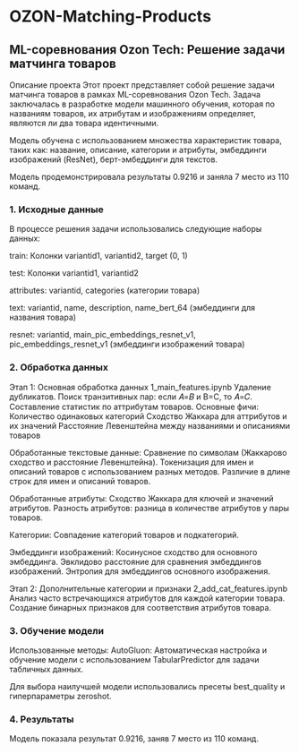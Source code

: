 # OZON-Matching-Products
## ML-соревнования Ozon Tech: Решение задачи матчинга товаров
Описание проекта
Этот проект представляет собой решение задачи матчинга товаров в рамках ML-соревнования Ozon Tech. Задача заключалась в разработке модели машинного обучения, которая по названиям товаров, их атрибутам и изображениям определяет, являются ли два товара идентичными.

Модель обучена с использованием множества характеристик товара, таких как: название, описание, категории и атрибуты, эмбеддинги изображений (ResNet), берт-эмбеддинги для текстов.

Модель продемонстрировала результаты 0.9216 и заняла 7 место из 110 команд.

### 1. Исходные данные
В процессе решения задачи использовались следующие наборы данных:

train: Колонки variantid1, variantid2, target (0, 1)

test: Колонки variantid1, variantid2

attributes: variantid, categories (категории товара)

text: variantid, name, description, name_bert_64 (эмбеддинги для названия товара)

resnet: variantid, main_pic_embeddings_resnet_v1, pic_embeddings_resnet_v1 (эмбеддинги изображений товара)

### 2. Обработка данных 
Этап 1: Основная обработка данных 1_main_features.ipynb
Удаление дубликатов.
Поиск транзитивных пар: если 𝐴=𝐵 и B=C, то 𝐴=𝐶.
Составление статистик по аттрибутам товаров.
Основные фичи:
Количество одинаковых категорий
Сходство Жаккара для аттрибутов и их значений
Расстояние Левенштейна между названиями и описаниями товаров

Обработанные текстовые данные:
Сравнение по символам (Жаккарово сходство и расстояние Левенштейна).
Токенизация для имен и описаний товаров с использованием разных методов.
Различие в длине строк для имен и описаний товаров.

Обработанные атрибуты:
Сходство Жаккара для ключей и значений атрибутов.
Разность атрибутов: разница в количестве атрибутов у пары товаров.

Категории:
Совпадение категорий товаров и подкатегорий.

Эмбеддинги изображений:
Косинусное сходство для основного эмбеддинга.
Эвклидово расстояние для сравнения эмбеддингов изображений.
Энтропия для эмбеддингов основного изображения.

Этап 2: Дополнительные категории и признаки 2_add_cat_features.ipynb
Анализ часто встречающихся атрибутов для каждой категории товара.
Создание бинарных признаков для соответствия атрибутов товара.

### 3. Обучение модели
Использованные методы:
AutoGluon: Автоматическая настройка и обучение модели с использованием TabularPredictor для задачи табличных данных.

Для выбора наилучшей модели использовались пресеты best_quality и гиперпараметры zeroshot.

### 4. Результаты
Модель показала результат 0.9216, заняв 7 место из 110 команд. 
